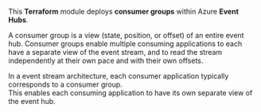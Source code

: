 This **Terraform** module deploys **consumer groups** within Azure **Event Hubs**.  

A consumer group is a view (state, position, or offset) of an entire event hub. Consumer groups enable multiple consuming applications to each have a separate view of the event stream, and to read the stream independently at their own pace and with their own offsets.  

In a event stream architecture, each consumer application typically corresponds to a consumer group.  
This enables each consuming application to have its own separate view of the event hub.  
